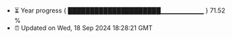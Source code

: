 - ⏳ Year progress { █████████████████████▁▁▁▁▁▁▁▁▁ } 71.52 %
- ⏰ Updated on Wed, 18 Sep 2024 18:28:21 GMT

